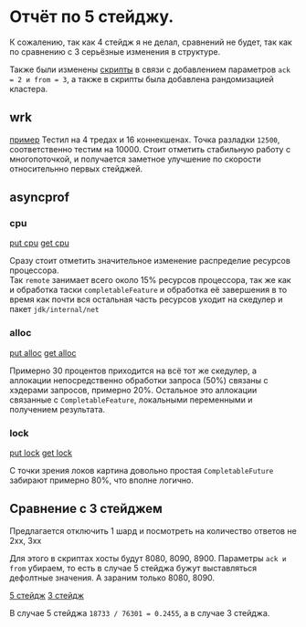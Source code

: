 # Отчёт по 5 стейджу.

К сожалению, так как 4 стейдж я не делал, сравнений не будет, 
так как по сравнению с 3 серьёзные изменения в структуре.

Также были изменены [скрипты](../scripts) в связи с добавлением
параметров `ack = 2 и from = 3`, а также в скрипты была добавлена 
рандомизацией кластера.

## wrk

[пример](../report5/wrk/put)
Тестил на 4 тредах и 16 коннекшенах. Точка разладки `12500`, 
соответственно тестим на 10000. Стоит отметить стабильную
работу с многопоточкой, и получается заметное улучшение по скорости
относительнно первых стейджей.

## asyncprof

### cpu

[put cpu](../report5/asyncprof/put_cpu_prof.html)
[get cpu](../report5/asyncprof/get_cpu_prof.html)

Сразу стоит отметить значительное изменение
распределие ресурсов процессора. <br>
Так `remote` занимает всего около 15% ресурсов процессора, так же как и
обработка таски `completableFeature` и обработка её завершения 
в то время как почти вся остальная часть ресурсов уходит на скедулер и пакет
`jdk/internal/net`

### alloc

[put alloc](../report5/asyncprof/put_alloc_prof.html)
[get alloc](../report5/asyncprof/get_alloc_prof.html)

Примерно 30 процентов приходится на всё тот же скедулер,
а аллокации непосредственно обработки запроса (50%) связаны
с хэдерами запросов, примерно 20%. Остальное это аллокации связанные с `CompletableFeature`,
локальными переменными и получением результата.

### lock 

[put lock](../report5/asyncprof/put_lock_prof.html)
[get lock](../report5/asyncprof/get_lock_prof.html)

С точки зрения локов картина довольно простая `CompletableFuture`
забирают примерно 80%, что вполне логично.

## Сравнение с 3 стейджем

Предлагается отключить 1 шард и посмотреть на количество ответов не 2xx, 3xx

Для этого в скриптах хосты будут 8080, 8090, 8900. Параметры `ack и from` убираем,
то есть в случае 5 стейджа бужут выставляться дефолтные значения. 
А зараним только 8080, 8090.

[5 стейдж](../report5/wrk/5_4xx)
[3 стейдж](../report5/wrk/3_4xx)

В случае 5 стейджа
`18733 / 76301 = 0.2455`, а в случае 3 стейджа. 
